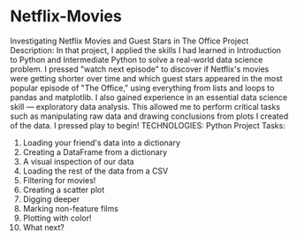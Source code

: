 # Netflix-Movies
Investigating Netflix Movies and Guest Stars in The Office
Project Description:
  In that project, I applied the skills I had learned in Introduction to Python and Intermediate Python to solve a real-world data science problem. I pressed "watch next episode" to discover if Netflix's movies were getting shorter over time and which guest stars appeared in the most popular episode of "The Office," using everything from lists and loops to pandas and matplotlib.
I also gained experience in an essential data science skill — exploratory data analysis. This allowed me to perform critical tasks such as manipulating raw data and drawing conclusions from plots I created of the data. I pressed play to begin!
TECHNOLOGIES:
  Python
Project Tasks:
  1. Loading your friend's data into a dictionary
  2. Creating a DataFrame from a dictionary
  3. A visual inspection of our data
  4. Loading the rest of the data from a CSV
  5. Filtering for movies!
  6. Creating a scatter plot
  7. Digging deeper
  8. Marking non-feature films
  9. Plotting with color!
  10. What next?
